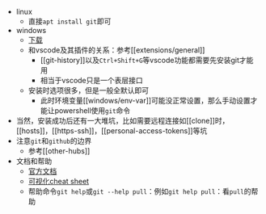 - linux
  - 直接`apt install git`即可
- windows
  - [下载](https://git-scm.com/downloads)
  - 和vscode及其插件的关系：参考[[extensions/general]]
    - [[git-history]]以及`Ctrl+Shift+G`等vscode功能都需要先安装git才能用
    - 相当于vscode只是一个表层接口
  - 安装时选项很多，但是一般全默认即可
    - 此时环境变量[[windows/env-var]]可能没正常设置，那么手动设置才能让powershell使用`git`命令
- 当然，安装成功后还有一大堆坑，比如需要远程连接如[[clone]]时，[[hosts]]，[[https-ssh]]，[[personal-access-tokens]]等坑
- 注意`git`和`github`的边界
  - 参考[[other-hubs]]
- 文档和帮助
  - [官方文档](https://git-scm.com/doc)
  - [可视化cheat sheet](https://ndpsoftware.com/git-cheatsheet.html#loc=stash;)
  - 帮助命令`git help`或`git --help pull`：例如`git help pull`：看`pull`的帮助